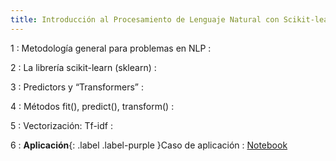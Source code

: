 ```yaml
---
title: Introducción al Procesamiento de Lenguaje Natural con Scikit-learn
---
```


1
: Metodología general para problemas en NLP
  : [](#)
  <!-- : [pdf](/esanNLP/resources/sesion01/Untitled%20whiteboard.pdf) -->

2
: La librería scikit-learn (sklearn)
  : []()

3
: Predictors y “Transformers”
  : []()

4
: Métodos fit(), predict(), transform()
  : [](#)

5
: Vectorización: Tf-idf
  : [](#)

6
: **Aplicación**{: .label .label-purple }Caso de aplicación
  : [Notebook](/esanNLP/resources/sesion01/aplicacion/ManifestoProject.ipynb)
